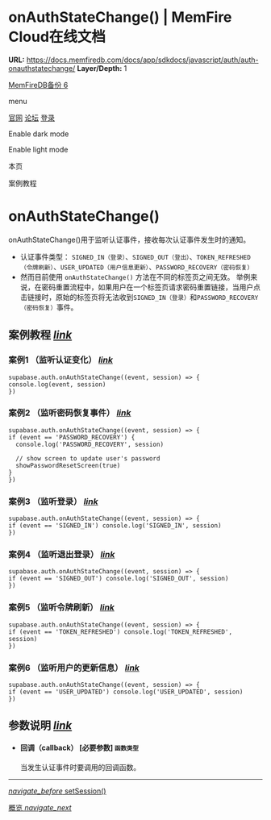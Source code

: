 # onAuthStateChange() | MemFire Cloud在线文档

**URL:** https://docs.memfiredb.com/docs/app/sdkdocs/javascript/auth/auth-onauthstatechange/
**Layer/Depth:** 1

[MemFireDB备份 6](/)

menu

[官网](https://memfiredb.com/)
[论坛](https://community.memfiredb.com/)
[登录](https://cloud.memfiredb.com/auth/login)

Enable dark mode

Enable light mode

本页

案例教程

# onAuthStateChange()

onAuthStateChange()用于监听认证事件，接收每次认证事件发生时的通知。

* 认证事件类型： `SIGNED_IN（登录）`、`SIGNED_OUT（登出）`、`TOKEN_REFRESHED（令牌刷新）`、`USER_UPDATED（用户信息更新）`、`PASSWORD_RECOVERY（密码恢复）`
* 然而目前使用 `onAuthStateChange()` 方法在不同的标签页之间无效。
  举例来说，在密码重置流程中，如果用户在一个标签页请求密码重置链接，当用户点击链接时，原始的标签页将无法收到`SIGNED_IN（登录）`和`PASSWORD_RECOVERY（密码恢复）`事件。

## 案例教程 [*link*](#%e6%a1%88%e4%be%8b%e6%95%99%e7%a8%8b)

### 案例1 （监听认证变化） [*link*](#%e6%a1%88%e4%be%8b1-%e7%9b%91%e5%90%ac%e8%ae%a4%e8%af%81%e5%8f%98%e5%8c%96)

```
supabase.auth.onAuthStateChange((event, session) => {
console.log(event, session)
})
```

### 案例2 （监听密码恢复事件） [*link*](#%e6%a1%88%e4%be%8b2-%e7%9b%91%e5%90%ac%e5%af%86%e7%a0%81%e6%81%a2%e5%a4%8d%e4%ba%8b%e4%bb%b6)

```
supabase.auth.onAuthStateChange((event, session) => {
if (event == 'PASSWORD_RECOVERY') {
  console.log('PASSWORD_RECOVERY', session)

  // show screen to update user's password
  showPasswordResetScreen(true)
}
})
```

### 案例3 （监听登录） [*link*](#%e6%a1%88%e4%be%8b3-%e7%9b%91%e5%90%ac%e7%99%bb%e5%bd%95)

```
supabase.auth.onAuthStateChange((event, session) => {
if (event == 'SIGNED_IN') console.log('SIGNED_IN', session)
})
```

### 案例4 （监听退出登录） [*link*](#%e6%a1%88%e4%be%8b4-%e7%9b%91%e5%90%ac%e9%80%80%e5%87%ba%e7%99%bb%e5%bd%95)

```
supabase.auth.onAuthStateChange((event, session) => {
if (event == 'SIGNED_OUT') console.log('SIGNED_OUT', session)
})
```

### 案例5 （监听令牌刷新） [*link*](#%e6%a1%88%e4%be%8b5-%e7%9b%91%e5%90%ac%e4%bb%a4%e7%89%8c%e5%88%b7%e6%96%b0)

```
supabase.auth.onAuthStateChange((event, session) => {
if (event == 'TOKEN_REFRESHED') console.log('TOKEN_REFRESHED', session)
})
```

### 案例6 （监听用户的更新信息） [*link*](#%e6%a1%88%e4%be%8b6-%e7%9b%91%e5%90%ac%e7%94%a8%e6%88%b7%e7%9a%84%e6%9b%b4%e6%96%b0%e4%bf%a1%e6%81%af)

```
supabase.auth.onAuthStateChange((event, session) => {
if (event == 'USER_UPDATED') console.log('USER_UPDATED', session)
})
```

## 参数说明 [*link*](#%e5%8f%82%e6%95%b0%e8%af%b4%e6%98%8e)

* #### 回调（callback） [必要参数] `函数类型`

  当发生认证事件时要调用的回调函数。

---

[*navigate\_before* setSession()](/docs/app/sdkdocs/javascript/auth/auth-setsession/)

[概览 *navigate\_next*](/docs/app/sdkdocs/javascript/auth-admin/supabase-auth-admin-api/)